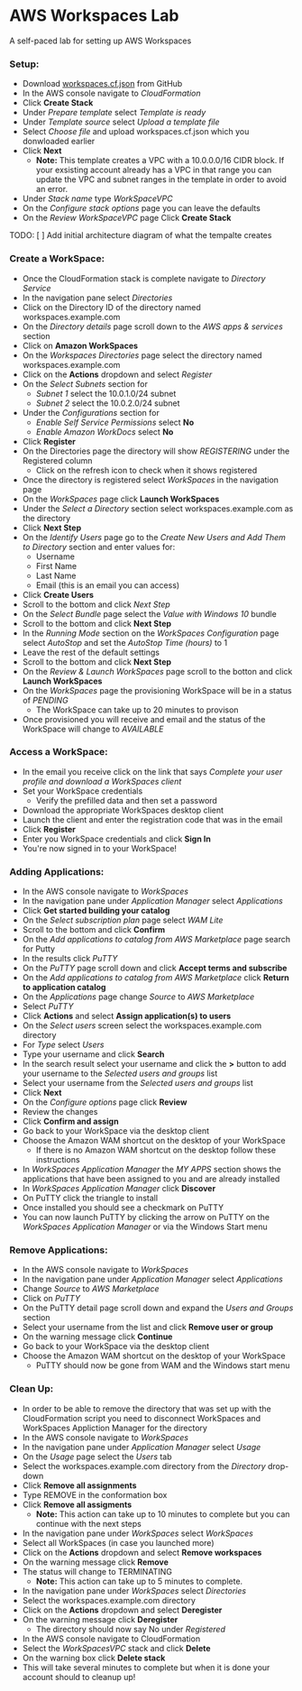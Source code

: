 # AWS Workspaces Lab
A self-paced lab for setting up AWS Workspaces
  
### Setup:
- Download [workspaces.cf.json](https://github.com/mjuliana/AWSWorkspacesLab) from GitHub
- In the AWS console navigate to *CloudFormation*
- Click **Create Stack**
- Under *Prepare template* select *Template is ready*
- Under *Template source* select *Upload a template file*
- Select *Choose file* and upload workspaces.cf.json which you donwloaded earlier
- Click **Next**
  - **Note:** This template creates a VPC with a 10.0.0.0/16 CIDR block. If your exsisting account already has a VPC in that range you can update the VPC and subnet ranges in the template in order to avoid an error.
- Under *Stack name* type *WorkSpaceVPC*
- On the *Configure stack options* page you can leave the defaults
- On the *Review WorkSpaceVPC* page Click **Create Stack**

TODO: [ ] Add initial architecture diagram of what the tempalte creates

### Create a WorkSpace:
- Once the CloudFormation stack is complete navigate to *Directory Service* 
- In the navigation pane select *Directories*
- Click on the Directory ID of the directory named workspaces.example.com
- On the *Directory details* page scroll down to the *AWS apps & services* section
- Click on **Amazon WorkSpaces**
- On the *Workspaces Directories* page select the directory named workspaces.example.com
- Click on the **Actions** dropdown and select *Register*
- On the *Select Subnets* section for 
  - *Subnet 1* select the 10.0.1.0/24 subnet
  - *Subnet 2* select the 10.0.2.0/24 subnet
- Under the *Configurations* section for
  - *Enable Self Service Permissions* select **No**
  - *Enable Amazon WorkDocs* select **No**
- Click **Register**
- On the Directories page the directory will show *REGISTERING* under the Registered column
  - Click on the refresh icon to check when it shows registered
- Once the directory is registered select *WorkSpaces* in the navigation page
- On the *WorkSpaces* page click **Launch WorkSpaces**
- Under the *Select a Directory* section select workspaces.example.com as the directory
- Click **Next Step**
- On the *Identify Users* page go to the *Create New Users and Add Them to Directory* section and enter values for:
  - Username
  - First Name
  - Last Name
  - Email (this is an email you can access)
- Click **Create Users**
- Scroll to the bottom and click *Next Step*
- On the *Select Bundle* page select the *Value with Windows 10* bundle
- Scroll to the bottom and click **Next Step**
- In the *Running Mode* section on the *WorkSpaces Configuration* page select *AutoStop* and set the *AutoStop Time (hours)* to 1
- Leave the rest of the default settings
- Scroll to the bottom and click **Next Step**
- On the *Review & Launch WorkSpaces* page scroll to the botton and click **Launch WorkSpaces**
- On the *WorkSpaces* page the provisioning WorkSpace will be in a status of *PENDING*
  - The WorkSpace can take up to 20 minutes to provison
- Once provisioned you will receive and email and the status of the WorkSpace will change to *AVAILABLE*

### Access a WorkSpace:
- In the email you receive click on the link that says *Complete your user profile and download a WorkSpaces client*
- Set your WorkSpace credentials
  - Verify the prefilled data and then set a password
- Download the appropriate WorkSpaces desktop client
- Launch the client and enter the registration code that was in the email
-  Click **Register**
-  Enter you WorkSpace credentials and click **Sign In**
-  You're now signed in to your WorkSpace!

### Adding Applications:
- In the AWS console navigate to *WorkSpaces*
- In the navigation pane under *Application Manager* select *Applications*
- Click **Get started building your catalog**
- On the *Select subscription plan* page select *WAM Lite*
- Scroll to the bottom and click **Confirm**
- On the *Add applications to catalog from AWS Marketplace* page search for Putty
- In the results click *PuTTY*
- On the *PuTTY* page scroll down and click **Accept terms and subscribe**
- On the *Add applications to catalog from AWS Marketplace* click **Return to application catalog**
- On the *Applications* page change *Source* to *AWS Marketplace*
- Select *PuTTY*
- Click **Actions** and select **Assign application(s) to users**
- On the *Select users* screen select the workspaces.example.com directory
- For *Type* select *Users*
- Type your username and click **Search**
- In the search result select your username and click the **>** button to add your username to the *Selected users and groups* list
- Select your username from the *Selected users and groups* list
- Click **Next**
- On the *Configure options* page click **Review**
- Review the changes
- Click **Confirm and assign**
- Go back to your WorkSpace via the desktop client
- Choose the Amazon WAM shortcut on the desktop of your WorkSpace
  - If there is no Amazon WAM shortcut on the desktop follow these instructions
- In *WorkSpaces Application Manager* the *MY APPS* section shows the applications that have been assigned to you and are already installed
- In *WorkSpaces Application Manager* click **Discover** 
- On PuTTY click the triangle to install
- Once installed you should see a checkmark on PuTTY
- You can now launch PuTTY by clicking the arrow on PuTTY on the *WorkSpaces Application Manager* or via the Windows Start menu

### Remove Applications:
- In the AWS console navigate to *WorkSpaces*
- In the navigation pane under *Application Manager* select *Applications*
- Change *Source* to *AWS Marketplace*
- Click on *PuTTY*
- On the PuTTY detail page scroll down and expand the *Users and Groups* section
- Select your username from the list and click **Remove user or group**
- On the warning message click **Continue**
- Go back to your WorkSpace via the desktop client
- Choose the Amazon WAM shortcut on the desktop of your WorkSpace
  - PuTTY should now be gone from WAM and the Windows start menu

### Clean Up:
- In order to be able to remove the directory that was set up with the CloudFormation script you need to disconnect WorkSpaces and WorkSpaces Appliction Manager for the directory
- In the AWS console navigate to *WorkSpaces*
- In the navigation pane under *Application Manager* select *Usage*
- On the *Usage* page select the *Users* tab
- Select the workspaces.example.com directory from the *Directory* drop-down
- Click **Remove all assignments**
- Type REMOVE in the conformation box
- Click **Remove all assigments**
  - **Note:** This action can take up to 10 minutes to complete but you can continue with the next steps
- In the navigation pane under *WorkSpaces* select *WorkSpaces*
- Select all WorkSpaces (in case you launched more)
- Click on the **Actions** dropdown and select **Remove workspaces**
- On the warning message click **Remove**
- The status will change to TERMINATING
  - **Note:** This action can take up to 5 minutes to complete. 
- In the navigation pane under *WorkSpaces* select *Directories*
- Select the workspaces.example.com directory
- Click on the **Actions** dropdown and select **Deregister**
- On the warning message click **Deregister**
  - The directory should now say No under *Registered*
- In the AWS console navigate to CloudFormation
- Select the *WorkSpacesVPC* stack and click **Delete**
- On the warning box click **Delete stack**
- This will take several minutes to complete but when it is done your account should to cleanup up!

